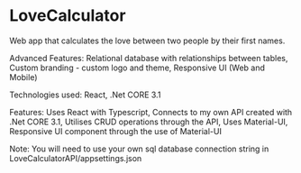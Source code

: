 ﻿# LoveCalculator

Web app that calculates the love between two people by their first names.

Advanced Features:
Relational database with relationships between tables,
Custom branding - custom logo and theme,
Responsive UI (Web and Mobile)

Technologies used:
React,
.Net CORE 3.1

Features:
Uses React with Typescript,
Connects to my own API created with .Net CORE 3.1,
Utilises CRUD operations through the API,
Uses Material-UI,
Responsive UI component through the use of Material-UI

Note: You will need to use your own sql database connection string in LoveCalculatorAPI/appsettings.json
